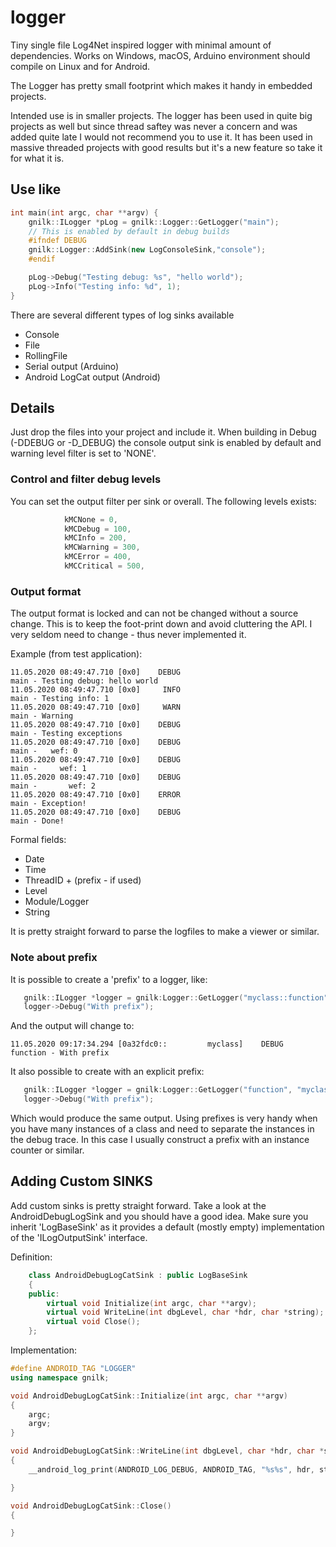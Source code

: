 # logger
Tiny single file Log4Net inspired logger with minimal amount of dependencies.
Works on Windows, macOS, Arduino environment should compile on Linux and for Android.

The Logger has pretty small footprint which makes it handy in embedded projects.

Intended use is in smaller projects. The logger has been used in quite big projects as well but since thread saftey was never a concern 
and was added quite late I would not recommend you to use it. It has been used in massive threaded projects with good results but it's a
new feature so take it for what it is.

## Use like
```C++
int main(int argc, char **argv) {
	gnilk::ILogger *pLog = gnilk::Logger::GetLogger("main");
	// This is enabled by default in debug builds
	#ifndef DEBUG
	gnilk::Logger::AddSink(new LogConsoleSink,"console");
	#endif	

	pLog->Debug("Testing debug: %s", "hello world");
	pLog->Info("Testing info: %d", 1);
}
```

There are several different types of log sinks available
- Console
- File
- RollingFile
- Serial output (Arduino)
- Android LogCat output (Android)

## Details
Just drop the files into your project and include it. When building in Debug (-DDEBUG or -D_DEBUG) the console output sink is 
enabled by default and warning level filter is set to 'NONE'.

### Control and filter debug levels
You can set the output filter per sink or overall. The following levels exists:
```C++
			kMCNone = 0,
			kMCDebug = 100,
			kMCInfo = 200,
			kMCWarning = 300,
			kMCError = 400,
			kMCCritical = 500,
```
### Output format
The output format is locked and can not be changed without a source change. This is to keep the foot-print down and avoid cluttering 
the API. I very seldom need to change - thus never implemented it.

Example (from test application):
```
11.05.2020 08:49:47.710 [0x0]    DEBUG                             main - Testing debug: hello world
11.05.2020 08:49:47.710 [0x0]     INFO                             main - Testing info: 1
11.05.2020 08:49:47.710 [0x0]     WARN                             main - Warning
11.05.2020 08:49:47.710 [0x0]    DEBUG                             main - Testing exceptions
11.05.2020 08:49:47.710 [0x0]    DEBUG                             main -   wef: 0
11.05.2020 08:49:47.710 [0x0]    DEBUG                             main -     wef: 1
11.05.2020 08:49:47.710 [0x0]    DEBUG                             main -       wef: 2
11.05.2020 08:49:47.710 [0x0]    ERROR                             main - Exception!
11.05.2020 08:49:47.710 [0x0]    DEBUG                             main - Done!
```
Formal fields:
- Date
- Time
- ThreadID + (prefix - if used)
- Level
- Module/Logger
- String

It is pretty straight forward to parse the logfiles to make a viewer or similar.

### Note about prefix
It is possible to create a 'prefix' to a logger, like:
```C++
   gnilk::ILogger *logger = gnilk:Logger::GetLogger("myclass::function");
   logger->Debug("With prefix");
```
And the output will change to:
```
11.05.2020 09:17:34.294 [0a32fdc0::         myclass]    DEBUG                         function - With prefix
```

It also possible to create with an explicit prefix:
```C++
   gnilk::ILogger *logger = gnilk:Logger::GetLogger("function", "myclass);
   logger->Debug("With prefix");
```
Which would produce the same output.
Using prefixes is very handy when you have many instances of a class and need to separate the instances in the debug trace. In this case
I usually construct a prefix with an instance counter or similar. 

## Adding Custom SINKS
Add custom sinks is pretty straight forward. Take a look at the AndroidDebugLogSink and you should have a good idea.
Make sure you inherit 'LogBaseSink' as it provides a default (mostly empty) implementation of the 'ILogOutputSink' interface.

Definition:
```C++
	class AndroidDebugLogCatSink : public LogBaseSink
	{
	public:
		virtual void Initialize(int argc, char **argv);
		virtual void WriteLine(int dbgLevel, char *hdr, char *string);
		virtual void Close();
	};
```

Implementation:
```C++
#define ANDROID_TAG "LOGGER"
using namespace gnilk;

void AndroidDebugLogCatSink::Initialize(int argc, char **argv)
{
	argc;
	argv;
}

void AndroidDebugLogCatSink::WriteLine(int dbgLevel, char *hdr, char *string)
{
    __android_log_print(ANDROID_LOG_DEBUG, ANDROID_TAG, "%s%s", hdr, string);  

}

void AndroidDebugLogCatSink::Close()
{

}
```
